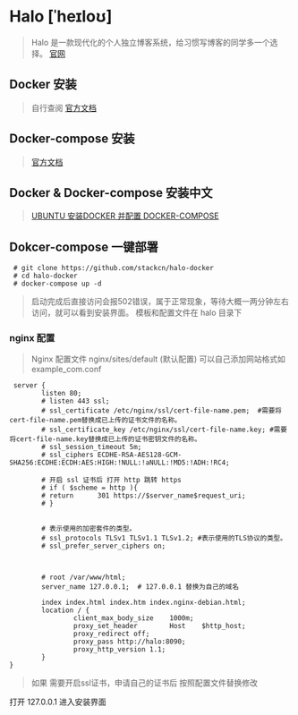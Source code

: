 # Halo [ˈheɪloʊ]
> Halo 是一款现代化的个人独立博客系统，给习惯写博客的同学多一个选择。
> [官网](https://halo.run)

## Docker 安装
> 自行查阅 [官方文档](https://docs.docker.com/engine/install/)

## Docker-compose 安装
> [官方文档](https://docs.docker.com/compose/install/)

## Docker & Docker-compose 安装中文
> [UBUNTU 安装DOCKER 并配置 DOCKER-COMPOSE](https://www.119t.cn/archives/ubuntu%E5%AE%89%E8%A3%85docker)

## Dokcer-compose 一键部署

```
 # git clone https://github.com/stackcn/halo-docker
 # cd halo-docker
 # docker-compose up -d 
```

> 启动完成后直接访问会报502错误，属于正常现象，等待大概一两分钟左右访问，就可以看到安装界面。
> 模板和配置文件在 halo 目录下

### nginx 配置
> Nginx 配置文件 nginx/sites/default (默认配置)
> 可以自己添加网站格式如 example_com.conf
```
 server {
        listen 80;
        # listen 443 ssl;
        # ssl_certificate /etc/nginx/ssl/cert-file-name.pem;  #需要将cert-file-name.pem替换成已上传的证书文件的名称。
        # ssl_certificate_key /etc/nginx/ssl/cert-file-name.key; #需要将cert-file-name.key替换成已上传的证书密钥文件的名称。
        # ssl_session_timeout 5m;
        # ssl_ciphers ECDHE-RSA-AES128-GCM-SHA256:ECDHE:ECDH:AES:HIGH:!NULL:!aNULL:!MD5:!ADH:!RC4;
    
        # 开启 ssl 证书后 打开 http 跳转 https
        # if ( $scheme = http ){
        # return      301 https://$server_name$request_uri;
        # }


        # 表示使用的加密套件的类型。
        # ssl_protocols TLSv1 TLSv1.1 TLSv1.2; #表示使用的TLS协议的类型。
        # ssl_prefer_server_ciphers on;

       

        # root /var/www/html;
        server_name 127.0.0.1;  # 127.0.0.1 替换为自己的域名

        index index.html index.htm index.nginx-debian.html;
        location / {
                client_max_body_size    1000m;
                proxy_set_header        Host    $http_host;
                proxy_redirect off;
                proxy_pass http://halo:8090;
                proxy_http_version 1.1;
        }
}
```
> 如果 需要开启ssl证书，申请自己的证书后 按照配置文件替换修改


打开 127.0.0.1 进入安装界面

